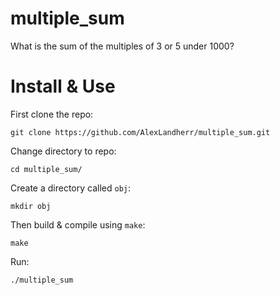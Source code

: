 # multiple_sum
What is the sum of the multiples of 3 or 5 under 1000?

# Install & Use
First clone the repo:
```
git clone https://github.com/AlexLandherr/multiple_sum.git
```
Change directory to repo:
```
cd multiple_sum/
```
Create a directory called `obj`:
```
mkdir obj
```
Then build & compile using `make`:
```
make
```

Run:
```
./multiple_sum
```
